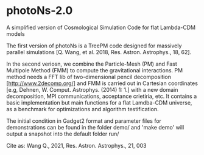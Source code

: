 # photoNs-2.0
A simplified version of Cosmological Simulation Code for flat Lambda-CDM models

The first version of photoNs is a TreePM code designed for massively parallel simulations [Q. Wang, et al. 2018, Res. Astron. Astrophys., 18, 62].

In the second veriosn, we combine the Particle-Mesh (PM) and Fast Multipole Method (FMM) to compute the gravitational interactions. PM method needs a FFT lib of two-dimensional pencil decomposition [http://www.2decomp.org/] and FMM is carried out in Cartesian coordinates [e.g, Dehnen, W. Comput. Astrophys. (2014) 1: 1.] with a new domain decomposition, MPI communications, acceptance crietiria, etc. It contains a basic implementation but main functions for a flat Lamdba-CDM universe, as a benchmark for optimizations and algorithm testification.

The initial condition in Gadget2 format and parameter files for demonstrations can be found in the folder demo/ and 'make demo' will output a snapshot into the default folder run/

Cite as: Wang Q., 2021, Res. Astron. Astrophys., 21, 003



